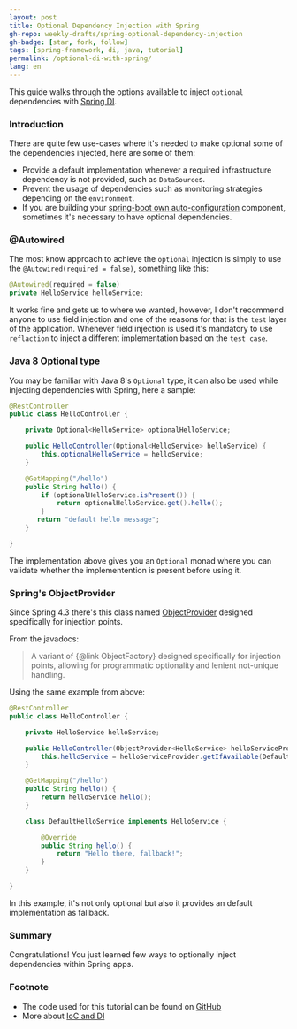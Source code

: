 ```yaml
---
layout: post
title: Optional Dependency Injection with Spring
gh-repo: weekly-drafts/spring-optional-dependency-injection
gh-badge: [star, fork, follow]
tags: [spring-framework, di, java, tutorial]
permalink: /optional-di-with-spring/
lang: en
---
```


This guide walks through the options available to inject `optional` dependencies with 
[Spring DI](https://docs.spring.io/spring-boot/docs/current/reference/html/using-boot-spring-beans-and-dependency-injection.html).

### Introduction

There are quite few use-cases where it's needed to make optional some of the dependencies injected, here are some of them:

 * Provide a default implementation whenever a required infrastructure dependency is not provided, such as `DataSource`s.
 * Prevent the usage of dependencies such as monitoring strategies depending on the `environment`.
 * If you are building your [spring-boot own auto-configuration](https://docs.spring.io/spring-boot/docs/current/reference/html/boot-features-developing-auto-configuration.html) component, sometimes it's necessary to have optional dependencies.

### @Autowired

The most know approach to achieve the `optional` injection is simply to use the `@Autowired(required = false)`, 
something like this:

```java
@Autowired(required = false)
private HelloService helloService;
```

It works fine and gets us to where we wanted, however, I don't recommend anyone to use field injection and one 
of the reasons for that is the `test` layer of the application. Whenever field injection is used it's mandatory
to use `reflaction` to inject a different implementation based on the `test case`.

### Java 8 Optional type

You may be familiar with Java 8's `Optional` type, it can also be used while injecting dependencies with Spring,
here a sample:

```java
@RestController
public class HelloController {

    private Optional<HelloService> optionalHelloService;

    public HelloController(Optional<HelloService> helloService) {
        this.optionalHelloService = helloService;
    }

    @GetMapping("/hello")
    public String hello() {
        if (optionalHelloService.isPresent()) {
            return optionalHelloService.get().hello();
        }
       return "default hello message";
    }

}
```

The implementation above gives you an `Optional` monad where you can validate whether the implementention is present
before using it.

### Spring's ObjectProvider

Since Spring 4.3 there's this class named [ObjectProvider](https://docs.spring.io/spring/docs/current/javadoc-api/org/springframework/beans/factory/ObjectProvider.html)
designed specifically for injection points.

From the javadocs:

>A variant of {@link ObjectFactory} designed specifically for injection points, allowing for programmatic optionality and lenient not-unique handling.

Using the same example from above:

```java
@RestController
public class HelloController {

    private HelloService helloService;

    public HelloController(ObjectProvider<HelloService> helloServiceProvider) {
        this.helloService = helloServiceProvider.getIfAvailable(DefaultHelloService::new);
    }

    @GetMapping("/hello")
    public String hello() {
        return helloService.hello();
    }

    class DefaultHelloService implements HelloService {

        @Override
        public String hello() {
            return "Hello there, fallback!";
        }
    }

}
```

In this example, it's not only optional but also it provides an default implementation as fallback.

### Summary
Congratulations! You just learned few ways to optionally inject dependencies within Spring apps.

### Footnote
  - The code used for this tutorial can be found on [GitHub](https://github.com/weekly-drafts/spring-optional-dependency-injection)
  - More about [IoC and DI](http://www.baeldung.com/inversion-control-and-dependency-injection-in-spring)
